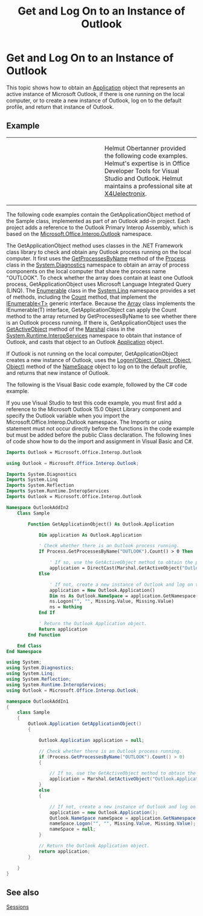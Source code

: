 ﻿---
title: 'Get and Log On to an Instance of Outlook'
TOCTitle: 'Get and Log On to an Instance of Outlook'
ms:assetid: 7f5057dc-4232-4dc7-b597-16ff5f7bcd7d
ms:mtpsurl: https://msdn.microsoft.com/en-us/library/Ff462097(v=office.15)
ms:contentKeyID: 55119926
ms.date: 07/24/2014
mtps_version: v=office.15
dev_langs:
- vb
- csharp
---

# Get and Log On to an Instance of Outlook

This topic shows how to obtain an [Application](https://msdn.microsoft.com/en-us/library/bb646615\(v=office.15\)) object that represents an active instance of Microsoft Outlook, if there is one running on the local computer, or to create a new instance of Outlook, log on to the default profile, and return that instance of Outlook.

## Example

<table>
<colgroup>
<col style="width: 50%" />
<col style="width: 50%" />
</colgroup>
<tbody>
<tr class="odd">
<td><p></p></td>
<td><p>Helmut Obertanner provided the following code examples. Helmut's expertise is in Office Developer Tools for Visual Studio and Outlook. Helmut maintains a professional site at <a href="http://www.outlooksharp.de/">X4Uelectronix</a>.</p></td>
</tr>
</tbody>
</table>


The following code examples contain the GetApplicationObject method of the Sample class, implemented as part of an Outlook add-in project. Each project adds a reference to the Outlook Primary Interop Assembly, which is based on the [Microsoft.Office.Interop.Outlook](https://msdn.microsoft.com/en-us/library/bb610835\(v=office.15\)) namespace.

The GetApplicationObject method uses classes in the .NET Framework class library to check and obtain any Outlook process running on the local computer. It first uses the [GetProcessesByName](http://msdn2.microsoft.com/en-us/library/wbt7d3cy) method of the [Process](http://msdn2.microsoft.com/en-us/library/ccf1tfx0) class in the [System.Diagnostics](http://msdn2.microsoft.com/en-us/library/15t15zda) namespace to obtain an array of process components on the local computer that share the process name "OUTLOOK". To check whether the array does contain at least one Outlook process, GetApplicationObject uses Microsoft Language Integrated Query (LINQ). The [Enumerable](http://msdn2.microsoft.com/en-us/library/bb345746) class in the [System.Linq](http://msdn2.microsoft.com/en-us/library/bb336768) namespace provides a set of methods, including the [Count](http://msdn2.microsoft.com/en-us/library/bb357758) method, that implement the [IEnumerable\<T\>](http://msdn2.microsoft.com/en-us/library/9eekhta0) generic interface. Because the [Array](http://msdn2.microsoft.com/en-us/library/czz5hkty) class implements the IEnumerable(T) interface, GetApplicationObject can apply the Count method to the array returned by GetProcessesByName to see whether there is an Outlook process running. If there is, GetApplicationObject uses the [GetActiveObject](http://msdn2.microsoft.com/en-us/library/xt620x09) method of the [Marshal](http://msdn2.microsoft.com/en-us/library/asx0thw2) class in the [System.Runtime.InteropServices](https://msdn.microsoft.com/en-us/library/9esea608\(v=office.15\)) namespace to obtain that instance of Outlook, and casts that object to an Outlook [Application](https://msdn.microsoft.com/en-us/library/bb646615\(v=office.15\)) object.

If Outlook is not running on the local computer, GetApplicationObject creates a new instance of Outlook, uses the [Logon(Object, Object, Object, Object)](https://msdn.microsoft.com/en-us/library/bb646718\(v=office.15\)) method of the [NameSpace](https://msdn.microsoft.com/en-us/library/bb645857\(v=office.15\)) object to log on to the default profile, and returns that new instance of Outlook.

The following is the Visual Basic code example, followed by the C\# code example.

If you use Visual Studio to test this code example, you must first add a reference to the Microsoft Outlook 15.0 Object Library component and specify the Outlook variable when you import the Microsoft.Office.Interop.Outlook namespace. The Imports or using statement must not occur directly before the functions in the code example but must be added before the public Class declaration. The following lines of code show how to do the import and assignment in Visual Basic and C\#.

```vb
Imports Outlook = Microsoft.Office.Interop.Outlook
```

```csharp
using Outlook = Microsoft.Office.Interop.Outlook;
```

```vb
Imports System.Diagnostics
Imports System.Linq
Imports System.Reflection
Imports System.Runtime.InteropServices
Imports Outlook = Microsoft.Office.Interop.Outlook

Namespace OutlookAddIn2
    Class Sample

        Function GetApplicationObject() As Outlook.Application

            Dim application As Outlook.Application

            ' Check whether there is an Outlook process running.
            If Process.GetProcessesByName("OUTLOOK").Count() > 0 Then

                ' If so, use the GetActiveObject method to obtain the process and cast it to an Application object.
                application = DirectCast(Marshal.GetActiveObject("Outlook.Application"), Outlook.Application)
            Else

                ' If not, create a new instance of Outlook and log on to the default profile.
                application = New Outlook.Application()
                Dim ns As Outlook.NameSpace = application.GetNamespace("MAPI")
                ns.Logon("", "", Missing.Value, Missing.Value)
                ns = Nothing
            End If

            ' Return the Outlook Application object.
            Return application
        End Function

    End Class
End Namespace
```

```csharp
using System;
using System.Diagnostics;
using System.Linq;
using System.Reflection;
using System.Runtime.InteropServices;
using Outlook = Microsoft.Office.Interop.Outlook;

namespace OutlookAddIn1
{
    class Sample
    {
        Outlook.Application GetApplicationObject()
        {

            Outlook.Application application = null;

            // Check whether there is an Outlook process running.
            if (Process.GetProcessesByName("OUTLOOK").Count() > 0)
            {

                // If so, use the GetActiveObject method to obtain the process and cast it to an Application object.
                application = Marshal.GetActiveObject("Outlook.Application") as Outlook.Application;
            }
            else
            {

                // If not, create a new instance of Outlook and log on to the default profile.
                application = new Outlook.Application();
                Outlook.NameSpace nameSpace = application.GetNamespace("MAPI");
                nameSpace.Logon("", "", Missing.Value, Missing.Value);
                nameSpace = null;
            }

            // Return the Outlook Application object.
            return application;
        }

    }
}
```

## See also



[Sessions](sessions.md)

